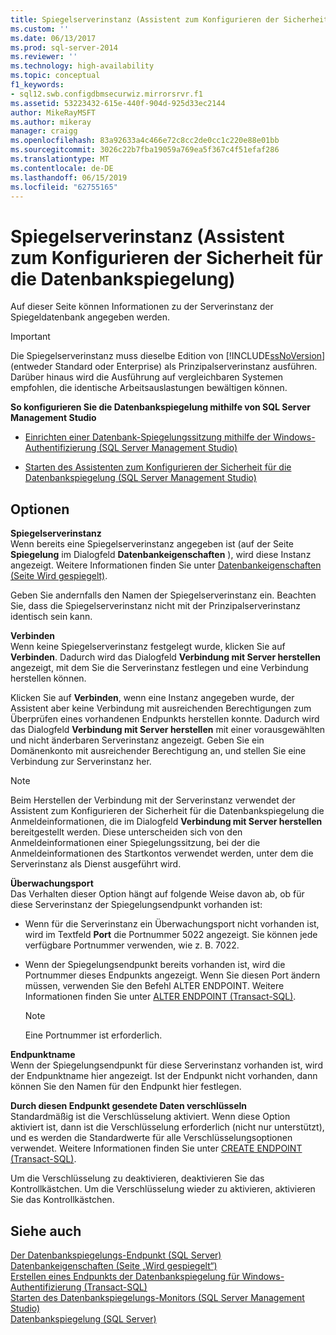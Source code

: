 ```yaml
---
title: Spiegelserverinstanz (Assistent zum Konfigurieren der Sicherheit für die Datenbankspiegelung) | Microsoft-Dokumentation
ms.custom: ''
ms.date: 06/13/2017
ms.prod: sql-server-2014
ms.reviewer: ''
ms.technology: high-availability
ms.topic: conceptual
f1_keywords:
- sql12.swb.configdbmsecurwiz.mirrorsrvr.f1
ms.assetid: 53223432-615e-440f-904d-925d33ec2144
author: MikeRayMSFT
ms.author: mikeray
manager: craigg
ms.openlocfilehash: 83a92633a4c466e72c8cc2de0cc1c220e88e01bb
ms.sourcegitcommit: 3026c22b7fba19059a769ea5f367c4f51efaf286
ms.translationtype: MT
ms.contentlocale: de-DE
ms.lasthandoff: 06/15/2019
ms.locfileid: "62755165"
---
```

# <a name="mirror-server-instance-configure-database-mirroring-security-wizard"></a>Spiegelserverinstanz (Assistent zum Konfigurieren der Sicherheit für die Datenbankspiegelung)
  Auf dieser Seite können Informationen zu der Serverinstanz der Spiegeldatenbank angegeben werden.  
  
> [!IMPORTANT]  
>  Die Spiegelserverinstanz muss dieselbe Edition von [!INCLUDE[ssNoVersion](../../includes/ssnoversion-md.md)](entweder Standard oder Enterprise) als Prinzipalserverinstanz ausführen. Darüber hinaus wird die Ausführung auf vergleichbaren Systemen empfohlen, die identische Arbeitsauslastungen bewältigen können.  
  
 **So konfigurieren Sie die Datenbankspiegelung mithilfe von SQL Server Management Studio**  
  
-   [Einrichten einer Datenbank-Spiegelungssitzung mithilfe der Windows-Authentifizierung &#40;SQL Server Management Studio&#41;](establish-database-mirroring-session-windows-authentication.md)  
  
-   [Starten des Assistenten zum Konfigurieren der Sicherheit für die Datenbankspiegelung &#40;SQL Server Management Studio&#41;](start-the-configuring-database-mirroring-security-wizard.md)  
  
## <a name="options"></a>Optionen  
 **Spiegelserverinstanz**  
 Wenn bereits eine Spiegelserverinstanz angegeben ist (auf der Seite **Spiegelung** im Dialogfeld **Datenbankeigenschaften** ), wird diese Instanz angezeigt. Weitere Informationen finden Sie unter [Datenbankeigenschaften &#40;Seite Wird gespiegelt&#41;](../../relational-databases/databases/database-properties-mirroring-page.md).  
  
 Geben Sie andernfalls den Namen der Spiegelserverinstanz ein. Beachten Sie, dass die Spiegelserverinstanz nicht mit der Prinzipalserverinstanz identisch sein kann.  
  
 **Verbinden**  
 Wenn keine Spiegelserverinstanz festgelegt wurde, klicken Sie auf **Verbinden**. Dadurch wird das Dialogfeld **Verbindung mit Server herstellen** angezeigt, mit dem Sie die Serverinstanz festlegen und eine Verbindung herstellen können.  
  
 Klicken Sie auf **Verbinden**, wenn eine Instanz angegeben wurde, der Assistent aber keine Verbindung mit ausreichenden Berechtigungen zum Überprüfen eines vorhandenen Endpunkts herstellen konnte. Dadurch wird das Dialogfeld **Verbindung mit Server herstellen** mit einer vorausgewählten und nicht änderbaren Serverinstanz angezeigt. Geben Sie ein Domänenkonto mit ausreichender Berechtigung an, und stellen Sie eine Verbindung zur Serverinstanz her.  
  
> [!NOTE]  
>  Beim Herstellen der Verbindung mit der Serverinstanz verwendet der Assistent zum Konfigurieren der Sicherheit für die Datenbankspiegelung die Anmeldeinformationen, die im Dialogfeld **Verbindung mit Server herstellen** bereitgestellt werden. Diese unterscheiden sich von den Anmeldeinformationen einer Spiegelungssitzung, bei der die Anmeldeinformationen des Startkontos verwendet werden, unter dem die Serverinstanz als Dienst ausgeführt wird.  
  
 **Überwachungsport**  
 Das Verhalten dieser Option hängt auf folgende Weise davon ab, ob für diese Serverinstanz der Spiegelungsendpunkt vorhanden ist:  
  
-   Wenn für die Serverinstanz ein Überwachungsport nicht vorhanden ist, wird im Textfeld **Port** die Portnummer 5022 angezeigt. Sie können jede verfügbare Portnummer verwenden, wie z. B. 7022.  
  
-   Wenn der Spiegelungsendpunkt bereits vorhanden ist, wird die Portnummer dieses Endpunkts angezeigt. Wenn Sie diesen Port ändern müssen, verwenden Sie den Befehl ALTER ENDPOINT. Weitere Informationen finden Sie unter [ALTER ENDPOINT &#40;Transact-SQL&#41;](/sql/t-sql/statements/alter-endpoint-transact-sql).  
  
    > [!NOTE]  
    >  Eine Portnummer ist erforderlich.  
  
 **Endpunktname**  
 Wenn der Spiegelungsendpunkt für diese Serverinstanz vorhanden ist, wird der Endpunktname hier angezeigt. Ist der Endpunkt nicht vorhanden, dann können Sie den Namen für den Endpunkt hier festlegen.  
  
 **Durch diesen Endpunkt gesendete Daten verschlüsseln**  
 Standardmäßig ist die Verschlüsselung aktiviert. Wenn diese Option aktiviert ist, dann ist die Verschlüsselung erforderlich (nicht nur unterstützt), und es werden die Standardwerte für alle Verschlüsselungsoptionen verwendet. Weitere Informationen finden Sie unter [CREATE ENDPOINT &#40;Transact-SQL&#41;](/sql/t-sql/statements/create-endpoint-transact-sql).  
  
 Um die Verschlüsselung zu deaktivieren, deaktivieren Sie das Kontrollkästchen. Um die Verschlüsselung wieder zu aktivieren, aktivieren Sie das Kontrollkästchen.  
  
## <a name="see-also"></a>Siehe auch  
 [Der Datenbankspiegelungs-Endpunkt &#40;SQL Server&#41;](the-database-mirroring-endpoint-sql-server.md)   
 [Datenbankeigenschaften &#40;Seite „Wird gespiegelt“&#41;](../../relational-databases/databases/database-properties-mirroring-page.md)   
 [Erstellen eines Endpunkts der Datenbankspiegelung für Windows-Authentifizierung (Transact-SQL)](create-a-database-mirroring-endpoint-for-windows-authentication-transact-sql.md)   
 [Starten des Datenbankspiegelungs-Monitors &#40;SQL Server Management Studio&#41;](../database-mirroring/start-database-mirroring-monitor-sql-server-management-studio.md)   
 [Datenbankspiegelung &#40;SQL Server&#41;](database-mirroring-sql-server.md)  
  
  
